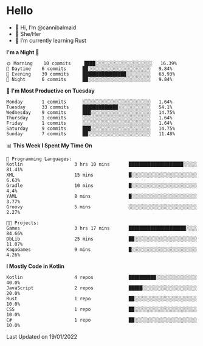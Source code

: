 # Hello
- 👋 Hi, I’m @cannibalmaid
- 👀 She/Her
- 🌱 I’m currently learning Rust

<!--START_SECTION:waka-->
**I'm a Night 🦉** 

```text
🌞 Morning    10 commits     ████░░░░░░░░░░░░░░░░░░░░░   16.39% 
🌆 Daytime    6 commits      ██░░░░░░░░░░░░░░░░░░░░░░░   9.84% 
🌃 Evening    39 commits     ████████████████░░░░░░░░░   63.93% 
🌙 Night      6 commits      ██░░░░░░░░░░░░░░░░░░░░░░░   9.84%

```
📅 **I'm Most Productive on Tuesday** 

```text
Monday       1 commits      ░░░░░░░░░░░░░░░░░░░░░░░░░   1.64% 
Tuesday      33 commits     █████████████░░░░░░░░░░░░   54.1% 
Wednesday    9 commits      ███░░░░░░░░░░░░░░░░░░░░░░   14.75% 
Thursday     1 commits      ░░░░░░░░░░░░░░░░░░░░░░░░░   1.64% 
Friday       1 commits      ░░░░░░░░░░░░░░░░░░░░░░░░░   1.64% 
Saturday     9 commits      ███░░░░░░░░░░░░░░░░░░░░░░   14.75% 
Sunday       7 commits      ██░░░░░░░░░░░░░░░░░░░░░░░   11.48%

```


📊 **This Week I Spent My Time On** 

```text
💬 Programming Languages: 
Kotlin                   3 hrs 10 mins       ████████████████████░░░░░   81.41% 
XML                      15 mins             █░░░░░░░░░░░░░░░░░░░░░░░░   6.63% 
Gradle                   10 mins             █░░░░░░░░░░░░░░░░░░░░░░░░   4.4% 
YAML                     8 mins              █░░░░░░░░░░░░░░░░░░░░░░░░   3.77% 
Groovy                   5 mins              ░░░░░░░░░░░░░░░░░░░░░░░░░   2.27%

🐱‍💻 Projects: 
Games                    3 hrs 17 mins       █████████████████████░░░░   84.66% 
DbLib                    25 mins             ██░░░░░░░░░░░░░░░░░░░░░░░   11.07% 
KagaGames                9 mins              █░░░░░░░░░░░░░░░░░░░░░░░░   4.26%

```

**I Mostly Code in Kotlin** 

```text
Kotlin                   4 repos             ██████████░░░░░░░░░░░░░░░   40.0% 
JavaScript               2 repos             █████░░░░░░░░░░░░░░░░░░░░   20.0% 
Rust                     1 repo              ██░░░░░░░░░░░░░░░░░░░░░░░   10.0% 
CSS                      1 repo              ██░░░░░░░░░░░░░░░░░░░░░░░   10.0% 
C#                       1 repo              ██░░░░░░░░░░░░░░░░░░░░░░░   10.0%

```



 Last Updated on 19/01/2022
<!--END_SECTION:waka-->
